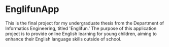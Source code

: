 # EnglifunApp
This is the final project for my undergraduate thesis from the Department of Informatics Engineering, titled 'Englifun.' The purpose of this application project is to provide online English learning for young children, aiming to enhance their English language skills outside of school.
